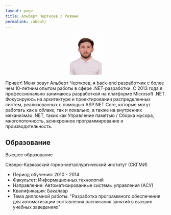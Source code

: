 ```yaml
---
layout: page
title: Альберт Черткоев / Резюме
permalink: /about/
---
```


<div style="text-align: center">
    <img src="./images/Im.jpg" width="100" height="128">

</div>

<p class="message">Привет! Меня зовут Альберт Черткоев, я back-end разработчик с более чем 10-летним опытом работы в сфере .NET-разработки. 
С 2013 года я профессионально занимаюсь разработкой на платформе Microsoft .NET.
Фокусируюсь на архитектуре и проектировании распределенных систем, реализованных с помощью ASP.NET Core, которые могут работать как в облаке, так и локально, а также на внутренних механизмах .NET, таких как Управление памятью / Сборка мусора, многопоточность, асинхронное программирование и производительность.</p>


## Образование

<p>Высшее образование</p>
<p>Северо-Кавказский горно-металлургический институт (СКГМИ)</p>
<ul>
<li>Период обучения: 2010 - 2014</li>
<li>Факультет: Информационных технологий</li>
<li>Направление: Автоматизированные системы управления (АСУ)</li>
<li>Квалификация: Бакалавр</li>
<li>Тема дипломной работы: "Разработка программного обеспечения для автоматизации составления расписания занятий в высших учебных заведениях"</li>
</ul>
